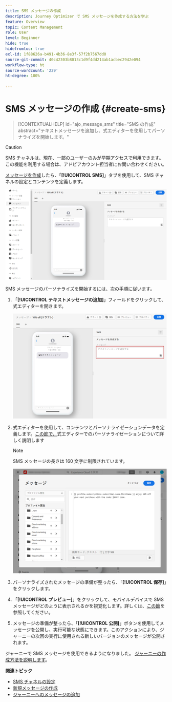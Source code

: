 ```yaml
---
title: SMS メッセージの作成
description: Journey Optimizer で SMS メッセージを作成する方法を学ぶ
feature: Overview
topic: Content Management
role: User
level: Beginner
hide: true
hidefromtoc: true
exl-id: 1f88626a-b491-4b36-8e3f-57f2b7567dd0
source-git-commit: 40c42303b8013c1d9f4dd214ab1acbec2942e094
workflow-type: ht
source-wordcount: '229'
ht-degree: 100%

---
```


# SMS メッセージの作成 {#create-sms}

>[!CONTEXTUALHELP]
>id="ajo_message_sms"
>title="SMS の作成"
>abstract="テキストメッセージを追加し、式エディターを使用してパーソナライズを開始します。"


>[!CAUTION]
>
> SMS チャネルは、現在、一部のユーザーのみが早期アクセスで利用できます。この機能を利用する場合は、アドビアカウント担当者にお問い合わせください。

[メッセージを作成](get-started-content.md)したら、「**[!UICONTROL SMS]**」タブを使用して、SMS チャネルの設定とコンテンツを定義します。

![](assets/sms_1.png)

SMS メッセージのパーソナライズを開始するには、次の手順に従います。

1. 「**[!UICONTROL テキストメッセージの追加]**」フィールドをクリックして、式エディターを開きます。

   ![](assets/sms_3.png)

1. 式エディターを使用して、コンテンツとパーソナライゼーションデータを定義します。[この節で、](../personalization/personalize.md)式エディターでのパーソナライゼーションについて詳しく説明します

   >[!NOTE]
   >
   > SMS メッセージの長さは 160 文字に制限されています。

   ![](assets/sms_2.png)

1. パーソナライズされたメッセージの準備が整ったら、「**[!UICONTROL 保存]**」をクリックします。

1. 「**[!UICONTROL プレビュー]**」をクリックして、モバイルデバイスで SMS メッセージがどのように表示されるかを視覚化します。詳しくは、[この節](../design/preview.md)を参照してください。

1. メッセージの準備が整ったら、「**[!UICONTROL 公開]**」ボタンを使用してメッセージを公開し、実行可能な状態にできます。このアクションにより、ジャーニーの次回の実行に使用される新しいバージョンのメッセージが公開されます。

ジャーニーで SMS メッセージを使用できるようになりました。 [ジャーニーの作成方法を説明します](../building-journeys/journey-gs.md)。

**関連トピック**

* [SMS チャネルの設定](../configuration/sms-configuration.md)
* [新規メッセージの作成](get-started-content.md)
* [ジャーニーへのメッセージの追加](../building-journeys/journeys-message.md)

